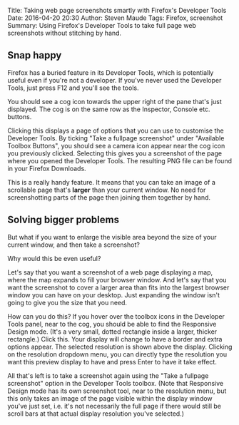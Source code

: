 Title: Taking web page screenshots smartly with Firefox's Developer Tools
Date: 2016-04-20 20:30
Author: Steven Maude
Tags: Firefox, screenshot 
Summary: Using Firefox's Developer Tools to take full page web screenshots without stitching by hand.

## Snap happy

Firefox has a buried feature in its Developer Tools, which is potentially
useful even if you're not a developer. If you've never used the Developer
Tools, just press F12 and you'll see the tools.

You should see a cog icon towards the upper right of the pane that's just
displayed. The cog is on the same row as the Inspector, Console etc. buttons.

Clicking this displays a page of options that you can use to customise the
Developer Tools. By ticking "Take a fullpage screenshot" under "Available
Toolbox Buttons", you should see a camera icon appear near the cog icon you
previously clicked. Selecting this gives you a screenshot of the page where you
opened the Developer Tools. The resulting PNG file can be found in your Firefox
Downloads.

This is a really handy feature. It means that you can take an image of a
scrollable page that's **larger** than your current window. No need for
screenshotting parts of the page then joining them together by hand.

## Solving bigger problems

But what if you want to enlarge the visible area beyond the size of your
current window, and then take a screenshot?

Why would this be even useful?

Let's say that you want a screenshot of a web page displaying a map, where the
map expands to fill your browser window. And let's say that you want the
screenshot to cover a larger area than fits into the largest browser window you
can have on your desktop. Just expanding the window isn't going to give you the
size that you need.  

How can you do this? If you hover over the toolbox icons in the Developer Tools
panel, near to the cog, you should be able to find the Responsive Design mode.
(It's a very small, dotted rectangle inside a larger, thicker rectangle.) Click
this. Your display will change to have a border and extra options appear. The
selected resolution is shown above the display. Clicking on the resolution
dropdown menu, you can directly type the resolution you want this preview
display to have and press Enter to have it take effect.

All that's left is to take a screenshot again using the "Take a fullpage
screenshot" option in the Developer Tools toolbox. (Note that Responsive
Design mode has its own screenshot tool, near to the resolution menu,
but this only takes an image of the page visible within the display
window you've just set, i.e.  it's not necessarily the full page if
there would still be scroll bars at that actual display resolution
you've selected.)
